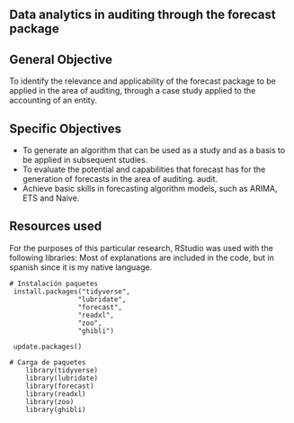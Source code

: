 ## Data analytics in auditing through the forecast package

## General Objective

To identify the relevance and applicability of the forecast package to be applied in the area of auditing, through a case study applied to the accounting of an entity.

## Specific Objectives

- To generate an algorithm that can be used as a study and as a basis to be applied in subsequent studies.
- To evaluate the potential and capabilities that forecast has for the generation of forecasts in the area of auditing.
  audit.
- Achieve basic skills in forecasting algorithm models, such as ARIMA, ETS and Naive.

## Resources used

For the purposes of this particular research, RStudio was used with the following libraries:
Most of explanations are included in the code, but in spanish since it is my native language.
```
# Instalación paquetes
 install.packages("tidyverse",
                 "lubridate",
                 "forecast",
                 "readxl",
                 "zoo",
                 "ghibli")

 update.packages()

# Carga de paquetes
    library(tidyverse)
    library(lubridate)
    library(forecast)
    library(readxl)
    library(zoo)
    library(ghibli)
```

